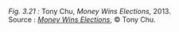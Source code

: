 *Fig. 3.21 :* Tony Chu, *Money Wins Elections*, 2013.  
Source : [*Money Wins Elections*](http://letsfreecongress.org/), © Tony Chu.